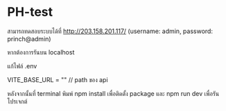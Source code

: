 # PH-test

 สามารถทดสอบระบบได้ที่ http://203.158.201.117/ (username: admin, password: princh@admin)
 
หากต้องการรันบน localhost
 
แก้ไฟล์ .env 

VITE_BASE_URL = "" // path ของ api

หลังจากนั้นที่ terminal พิมพ์ npm install เพื่อติดตั้ง package และ npm run dev เพื่อรันโปรเจกต์
